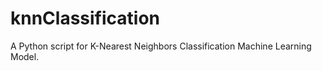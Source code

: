 # knnClassification

A Python script for K-Nearest Neighbors Classification Machine Learning Model.
